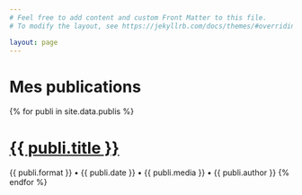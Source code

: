 ```yaml
---
# Feel free to add content and custom Front Matter to this file.
# To modify the layout, see https://jekyllrb.com/docs/themes/#overriding-theme-defaults

layout: page
---
```


<h1>Mes publications</h1>

{% for publi in site.data.publis %}
  <h1><a href="{{ publi.url }}" target="_blank">{{ publi.title }}</a></h1>
  {{ publi.format }} • {{ publi.date }} • {{ publi.media }} • {{ publi.author }}
{% endfor %}